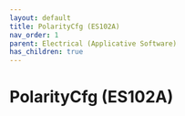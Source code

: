```yaml
---
layout: default
title: PolarityCfg (ES102A)
nav_order: 1
parent: Electrical (Applicative Software)
has_children: true
---
```

# PolarityCfg (ES102A)
